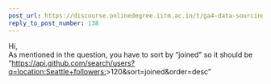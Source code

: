 ```yaml
---
post_url: https://discourse.onlinedegree.iitm.ac.in/t/ga4-data-sourcing-discussion-thread-tds-jan-2025/165959/217
reply_to_post_number: 138
---
```

Hi,  
As mentioned in the question, you have to sort by “joined” so it should be “<https://api.github.com/search/users?q=location:Seattle+followers:>>120&sort=joined&order=desc”